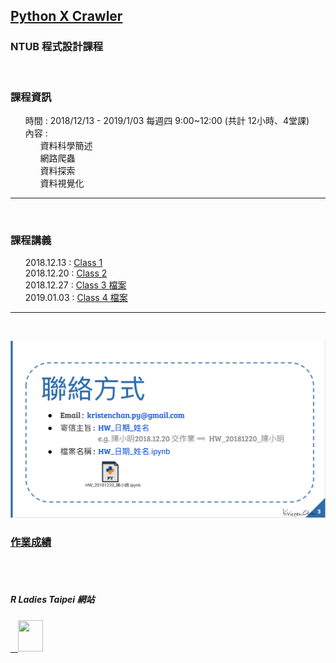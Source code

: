 <h2> <a href="https://kristenchan.github.io/Python_Crawler/">Python X Crawler</a> </h2> 

<h3> NTUB 程式設計課程 </h3>

<br>
<p>
     <h3><b>課程資訊</b></h3>
     <ul class="task-list">
        <li>時間 : 2018/12/13 - 2019/1/03 每週四 9:00~12:00 (共計 12小時、4堂課)</li>
        <li>內容 :
          <ul class="task-list">
             <li>資料科學簡述</li>
             <li>網路爬蟲</li>
             <li>資料探索</li>
             <li>資料視覺化</li>
          </ul>
        </li>
     </ul>
</p>  
<hr size="1">
<br>
<p>
    <h3><b>課程講義</b></h3>
    <ul class="task-list">
          <li>2018.12.13 : <a href="https://drive.google.com/file/d/12cFD1_GANNKG4eW-XgxLoozj6nRQElqv/view?usp=sharing">Class 1</a></li>
          <li>2018.12.20 : <a href="https://drive.google.com/file/d/1FU1g1FD9zhjS3mbzZw_gTfyx6bp0OOKG/view?usp=sharing">Class 2</a></li>
          <li>2018.12.27 : <a href="https://drive.google.com/open?id=1ZMcJV470vE9IycLFihxanR9zm2XhRz8g">Class 3 </a> <a href="https://drive.google.com/open?id=1SOEOJElzU1Zzkt0K3fpGHLJ3ONFX0wcj">檔案</a></li>
          <li>2019.01.03 : <a href="https://drive.google.com/file/d/1sRm58i23OptTwCKBXWPHU9NECZ9dMSnW/view?usp=sharing">Class 4 </a> <a href="https://drive.google.com/file/d/1yYeTwiQTs4v-MEUlURqaN4gvY9vv2Zwl/view?usp=sharing">檔案</a></li>
    </ul>
</p>
<hr size="1">
<br>
<p>
     <img src="https://raw.githubusercontent.com/kristenchan/Python_Crawler/master/connect.png" width="600px" >
</p>     
<p>
    <h3><b><a href="https://drive.google.com/open?id=1wP7PzazGsiIcYoNZXvUFr1uYjWRbcl-aZ0jvmfluxTw">作業成績</a></b></h3>
</p>
     
<br>
<br>
<p>
<h5>R Ladies Taipei 網站</h5>
<a href="https://rladiestaipei.github.io/R-Ladies-Taipei/">
    <img src="https://secure.meetupstatic.com/photos/event/7/d/8/d/global_456452141.jpeg" height="50" width="40">
</a>
</p>

